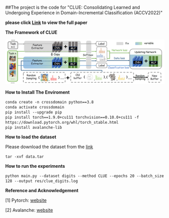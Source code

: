 ##The project is the code for "CLUE: Consolidating Learned and Undergoing Experience in Domain-Incremental Classification (ACCV2022)"

**please click [Link]() to view the full paper**

**The Framework of CLUE**

![Image](sources/framework.png)

**How to Install The Enviroment**

    conda create -n crossdomain python==3.8
    conda activate crossdomain
    pip install --upgrade pip
    pip install torch==1.9.0+cu111 torchvision==0.10.0+cu111 -f https://download.pytorch.org/whl/torch_stable.html
    pip install avalanche-lib



**How to load the dataset**

Please download the dataset from the [link](https://drive.google.com/file/d/1i0yOiA7heVDI31IRIvfQcnKB5Yhs8ryN/view?usp=sharing)

    tar -xvf data.tar

**How to run the experiments**

    python main.py --dataset digits --method CLUE --epochs 20 --batch_size 128 --output res/clue_digits.log


**Reference and Acknowledgement**

[1] Pytorch: [website](https://pytorch.org/)

[2] Avalanche: [website](https://avalanche.continualai.org/)
